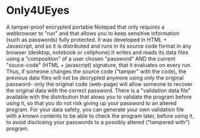 # Only4UEyes
A tamper-proof encrypted portable Notepad that only requires a webbrowser to "run" and that allows you to keep sensitive information (such as passwords) fully protected. It was developed in HTML + Javascript, and so it is distributed and runs in its source code format in any browser (desktop, notebook or cellphone).It writes and reads its data files using a "composition" of a user chosen "password" AND the current "souce-code" (HTML + javascript) signature, that it evaluates on every run. Thus, if someone changes the source code ("tamper" with the code), the previous data files will not be decrypted anymore using only the original password- only the original code (web-page) will allow someone to recover the original data with the correct password. There is a "validation data file" available with the distribution that alows you to validate the program before using it, so that you do not risk giving up your password to an altered program. For your data safety, you can generate your own validation file with a known contents to be able to check the program later, before using it, to avoid disclosing your passwords to a possibly altered ("tampered with") program.
